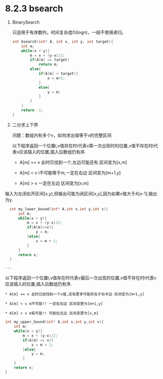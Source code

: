 # 8.2.3 bsearch
1. BinarySearch

    只适用于有序数列，时间复杂度O(logn)，一般不使用递归。

    ~~~c++
    int bsearch(int* A, int x, int y, int target){
        int m;
        while(x < y){
            m = x + (y-x)/2;
            if(A[m] == target)
                return m;
            else{
                if(A[m] < target){
                    x = m+1;
                }
                else{
                    y = m;
                }
            }
        }
        return -1;
    }

    ~~~

2. 二分求上下界

    问题：数组内有多个v，如何求出值等于v的完整区间

    以下程序返回一个位置i,v值存在时i代表v第一次出现时的位置,v值不存在时i代表v应该插入的位置,插入后数组仍有序.

    * A[m] == v 此时已找到一个,左边可能还有 区间变为[x,m]

    * A[m] <  v i不可能等于m,一定在右边 区间变为[m+1,y]

    * A[m] >  v 一定在左边 区间变为[x,m]

  输入为左闭右开区间[x,y),但输出可能为闭区间[x,y],因为如果v值大于A[x-1],输出为y.



  ~~~c++
    int my_lower_bound(int* A,int x,int y,int v){
        int m;
        while(x < y){
            m = x + (y-x)/2;
            if(A[m]>=v){
                y = m;
            }else{
                x = m + 1;
            }
        }
        return x;
    }

  ~~~

    ---

  以下程序返回一个位置i,v值存在时代表v最后一次出现的位置,v值不存在时i代表v应该插入的位置,插入后数组仍有序.

    * A[m] == v 此时已经找到一个v值,还有更多可能存在于右半边 区间变为[m+1,y]

    * A[m] < v m不可能!! 一定在右边 区间变更为[m+1,y]

    * A[m] > v m有可能!! 可能在左边 区间变更为[x,m]

  ~~~c++
  int my_upper_bound(int* A,int x,int y,int v){
      int m;
      while(x < y){
          m = x + (y-x)/2;
          if(A[m] <= v){
              x = m + 1;
          }else{
              y = m;
          }
      }
      return x;
  }

  ~~~
